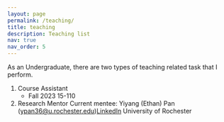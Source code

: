 ```yaml
---
layout: page
permalink: /teaching/
title: teaching
description: Teaching list
nav: true
nav_order: 5
---
```


As an Undergraduate, there are two types of teaching related task that I perform.

1. Course Assistant
    - Fall 2023 15-110 
2. Research Mentor
    Current mentee:
        Yiyang (Ethan) Pan (ypan36@u.rochester.edu)[LinkedIn](https://www.linkedin.com/in/ethan-pan-65b27a288/) University of Rochester